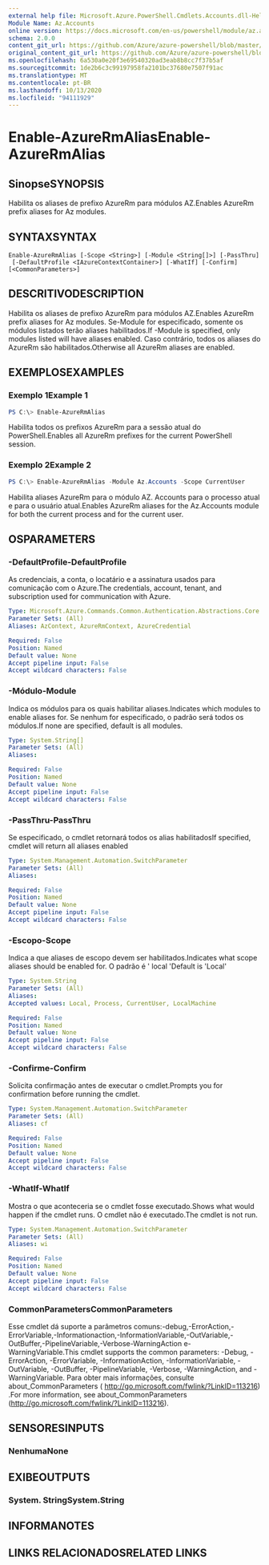 ```yaml
---
external help file: Microsoft.Azure.PowerShell.Cmdlets.Accounts.dll-Help.xml
Module Name: Az.Accounts
online version: https://docs.microsoft.com/en-us/powershell/module/az.accounts/enable-azurermalias
schema: 2.0.0
content_git_url: https://github.com/Azure/azure-powershell/blob/master/src/Accounts/Accounts/help/Enable-AzureRmAlias.md
original_content_git_url: https://github.com/Azure/azure-powershell/blob/master/src/Accounts/Accounts/help/Enable-AzureRmAlias.md
ms.openlocfilehash: 6a530a0e20f3e69540320ad3eab8b8cc7f37b5af
ms.sourcegitcommit: 1de2b6c3c99197958fa2101bc37680e7507f91ac
ms.translationtype: MT
ms.contentlocale: pt-BR
ms.lasthandoff: 10/13/2020
ms.locfileid: "94111929"
---
```

# <span data-ttu-id="e7742-101">Enable-AzureRmAlias</span><span class="sxs-lookup"><span data-stu-id="e7742-101">Enable-AzureRmAlias</span></span>

## <span data-ttu-id="e7742-102">Sinopse</span><span class="sxs-lookup"><span data-stu-id="e7742-102">SYNOPSIS</span></span>
<span data-ttu-id="e7742-103">Habilita os aliases de prefixo AzureRm para módulos AZ.</span><span class="sxs-lookup"><span data-stu-id="e7742-103">Enables AzureRm prefix aliases for Az modules.</span></span>

## <span data-ttu-id="e7742-104">SYNTAX</span><span class="sxs-lookup"><span data-stu-id="e7742-104">SYNTAX</span></span>

```
Enable-AzureRmAlias [-Scope <String>] [-Module <String[]>] [-PassThru]
 [-DefaultProfile <IAzureContextContainer>] [-WhatIf] [-Confirm] [<CommonParameters>]
```

## <span data-ttu-id="e7742-105">DESCRITIVO</span><span class="sxs-lookup"><span data-stu-id="e7742-105">DESCRIPTION</span></span>
<span data-ttu-id="e7742-106">Habilita os aliases de prefixo AzureRm para módulos AZ.</span><span class="sxs-lookup"><span data-stu-id="e7742-106">Enables AzureRm prefix aliases for Az modules.</span></span> <span data-ttu-id="e7742-107">Se-Module for especificado, somente os módulos listados terão aliases habilitados.</span><span class="sxs-lookup"><span data-stu-id="e7742-107">If -Module is specified, only modules listed will have aliases enabled.</span></span> <span data-ttu-id="e7742-108">Caso contrário, todos os aliases do AzureRm são habilitados.</span><span class="sxs-lookup"><span data-stu-id="e7742-108">Otherwise all AzureRm aliases are enabled.</span></span>

## <span data-ttu-id="e7742-109">EXEMPLOS</span><span class="sxs-lookup"><span data-stu-id="e7742-109">EXAMPLES</span></span>

### <span data-ttu-id="e7742-110">Exemplo 1</span><span class="sxs-lookup"><span data-stu-id="e7742-110">Example 1</span></span>
```powershell
PS C:\> Enable-AzureRmAlias
```

<span data-ttu-id="e7742-111">Habilita todos os prefixos AzureRm para a sessão atual do PowerShell.</span><span class="sxs-lookup"><span data-stu-id="e7742-111">Enables all AzureRm prefixes for the current PowerShell session.</span></span>

### <span data-ttu-id="e7742-112">Exemplo 2</span><span class="sxs-lookup"><span data-stu-id="e7742-112">Example 2</span></span>
```powershell
PS C:\> Enable-AzureRmAlias -Module Az.Accounts -Scope CurrentUser
```

<span data-ttu-id="e7742-113">Habilita aliases AzureRm para o módulo AZ. Accounts para o processo atual e para o usuário atual.</span><span class="sxs-lookup"><span data-stu-id="e7742-113">Enables AzureRm aliases for the Az.Accounts module for both the current process and for the current user.</span></span>

## <span data-ttu-id="e7742-114">OS</span><span class="sxs-lookup"><span data-stu-id="e7742-114">PARAMETERS</span></span>

### <span data-ttu-id="e7742-115">-DefaultProfile</span><span class="sxs-lookup"><span data-stu-id="e7742-115">-DefaultProfile</span></span>
<span data-ttu-id="e7742-116">As credenciais, a conta, o locatário e a assinatura usados para comunicação com o Azure.</span><span class="sxs-lookup"><span data-stu-id="e7742-116">The credentials, account, tenant, and subscription used for communication with Azure.</span></span>

```yaml
Type: Microsoft.Azure.Commands.Common.Authentication.Abstractions.Core.IAzureContextContainer
Parameter Sets: (All)
Aliases: AzContext, AzureRmContext, AzureCredential

Required: False
Position: Named
Default value: None
Accept pipeline input: False
Accept wildcard characters: False
```

### <span data-ttu-id="e7742-117">-Módulo</span><span class="sxs-lookup"><span data-stu-id="e7742-117">-Module</span></span>
<span data-ttu-id="e7742-118">Indica os módulos para os quais habilitar aliases.</span><span class="sxs-lookup"><span data-stu-id="e7742-118">Indicates which modules to enable aliases for.</span></span>
<span data-ttu-id="e7742-119">Se nenhum for especificado, o padrão será todos os módulos.</span><span class="sxs-lookup"><span data-stu-id="e7742-119">If none are specified, default is all modules.</span></span>

```yaml
Type: System.String[]
Parameter Sets: (All)
Aliases:

Required: False
Position: Named
Default value: None
Accept pipeline input: False
Accept wildcard characters: False
```

### <span data-ttu-id="e7742-120">-PassThru</span><span class="sxs-lookup"><span data-stu-id="e7742-120">-PassThru</span></span>
<span data-ttu-id="e7742-121">Se especificado, o cmdlet retornará todos os alias habilitados</span><span class="sxs-lookup"><span data-stu-id="e7742-121">If specified, cmdlet will return all aliases enabled</span></span>

```yaml
Type: System.Management.Automation.SwitchParameter
Parameter Sets: (All)
Aliases:

Required: False
Position: Named
Default value: None
Accept pipeline input: False
Accept wildcard characters: False
```

### <span data-ttu-id="e7742-122">-Escopo</span><span class="sxs-lookup"><span data-stu-id="e7742-122">-Scope</span></span>
<span data-ttu-id="e7742-123">Indica a que aliases de escopo devem ser habilitados.</span><span class="sxs-lookup"><span data-stu-id="e7742-123">Indicates what scope aliases should be enabled for.</span></span> <span data-ttu-id="e7742-124">O padrão é ' local '</span><span class="sxs-lookup"><span data-stu-id="e7742-124">Default is 'Local'</span></span>

```yaml
Type: System.String
Parameter Sets: (All)
Aliases:
Accepted values: Local, Process, CurrentUser, LocalMachine

Required: False
Position: Named
Default value: None
Accept pipeline input: False
Accept wildcard characters: False
```

### <span data-ttu-id="e7742-125">-Confirme</span><span class="sxs-lookup"><span data-stu-id="e7742-125">-Confirm</span></span>
<span data-ttu-id="e7742-126">Solicita confirmação antes de executar o cmdlet.</span><span class="sxs-lookup"><span data-stu-id="e7742-126">Prompts you for confirmation before running the cmdlet.</span></span>

```yaml
Type: System.Management.Automation.SwitchParameter
Parameter Sets: (All)
Aliases: cf

Required: False
Position: Named
Default value: None
Accept pipeline input: False
Accept wildcard characters: False
```

### <span data-ttu-id="e7742-127">-WhatIf</span><span class="sxs-lookup"><span data-stu-id="e7742-127">-WhatIf</span></span>
<span data-ttu-id="e7742-128">Mostra o que aconteceria se o cmdlet fosse executado.</span><span class="sxs-lookup"><span data-stu-id="e7742-128">Shows what would happen if the cmdlet runs.</span></span>
<span data-ttu-id="e7742-129">O cmdlet não é executado.</span><span class="sxs-lookup"><span data-stu-id="e7742-129">The cmdlet is not run.</span></span>

```yaml
Type: System.Management.Automation.SwitchParameter
Parameter Sets: (All)
Aliases: wi

Required: False
Position: Named
Default value: None
Accept pipeline input: False
Accept wildcard characters: False
```

### <span data-ttu-id="e7742-130">CommonParameters</span><span class="sxs-lookup"><span data-stu-id="e7742-130">CommonParameters</span></span>
<span data-ttu-id="e7742-131">Esse cmdlet dá suporte a parâmetros comuns:-debug,-ErrorAction,-ErrorVariable,-Informationaction,-InformationVariable,-OutVariable,-OutBuffer,-PipelineVariable,-Verbose-WarningAction e-WarningVariable.</span><span class="sxs-lookup"><span data-stu-id="e7742-131">This cmdlet supports the common parameters: -Debug, -ErrorAction, -ErrorVariable, -InformationAction, -InformationVariable, -OutVariable, -OutBuffer, -PipelineVariable, -Verbose, -WarningAction, and -WarningVariable.</span></span> <span data-ttu-id="e7742-132">Para obter mais informações, consulte about_CommonParameters ( http://go.microsoft.com/fwlink/?LinkID=113216) .</span><span class="sxs-lookup"><span data-stu-id="e7742-132">For more information, see about_CommonParameters (http://go.microsoft.com/fwlink/?LinkID=113216).</span></span>

## <span data-ttu-id="e7742-133">SENSORES</span><span class="sxs-lookup"><span data-stu-id="e7742-133">INPUTS</span></span>

### <span data-ttu-id="e7742-134">Nenhuma</span><span class="sxs-lookup"><span data-stu-id="e7742-134">None</span></span>

## <span data-ttu-id="e7742-135">EXIBE</span><span class="sxs-lookup"><span data-stu-id="e7742-135">OUTPUTS</span></span>

### <span data-ttu-id="e7742-136">System. String</span><span class="sxs-lookup"><span data-stu-id="e7742-136">System.String</span></span>

## <span data-ttu-id="e7742-137">INFORMA</span><span class="sxs-lookup"><span data-stu-id="e7742-137">NOTES</span></span>

## <span data-ttu-id="e7742-138">LINKS RELACIONADOS</span><span class="sxs-lookup"><span data-stu-id="e7742-138">RELATED LINKS</span></span>
